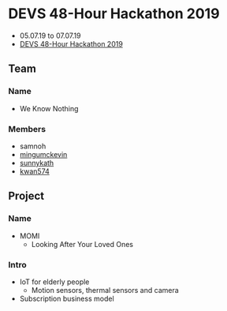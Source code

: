 # DEVS 48-Hour Hackathon 2019

-   05.07.19 to 07.07.19
-   [DEVS 48-Hour Hackathon 2019](https://www.facebook.com/events/485201575640171/)

## Team

### Name

-   We Know Nothing

### Members

-   samnoh
-   [mingumckevin](https://github.com/mingumckevin)
-   [sunnykath](https://github.com/sunnykath)
-   [kwan574](https://github.com/kwan574)

## Project

### Name

-   MOMI
    -   Looking After Your Loved Ones

### Intro

-   IoT for elderly people
    -   Motion sensors, thermal sensors and camera
-   Subscription business model
